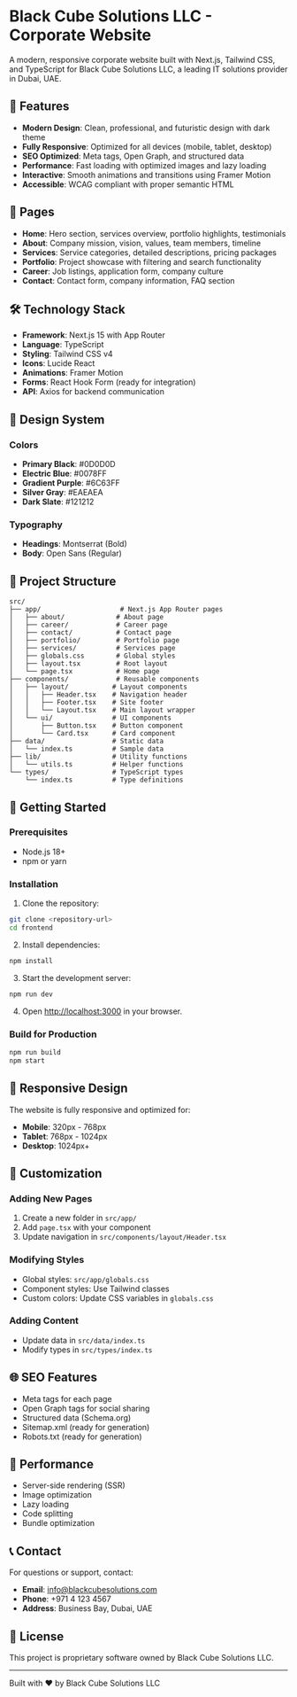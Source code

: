 # Black Cube Solutions LLC - Corporate Website

A modern, responsive corporate website built with Next.js, Tailwind CSS, and TypeScript for Black Cube Solutions LLC, a leading IT solutions provider in Dubai, UAE.

## 🚀 Features

- **Modern Design**: Clean, professional, and futuristic design with dark theme
- **Fully Responsive**: Optimized for all devices (mobile, tablet, desktop)
- **SEO Optimized**: Meta tags, Open Graph, and structured data
- **Performance**: Fast loading with optimized images and lazy loading
- **Interactive**: Smooth animations and transitions using Framer Motion
- **Accessible**: WCAG compliant with proper semantic HTML

## 📄 Pages

- **Home**: Hero section, services overview, portfolio highlights, testimonials
- **About**: Company mission, vision, values, team members, timeline
- **Services**: Service categories, detailed descriptions, pricing packages
- **Portfolio**: Project showcase with filtering and search functionality
- **Career**: Job listings, application form, company culture
- **Contact**: Contact form, company information, FAQ section

## 🛠️ Technology Stack

- **Framework**: Next.js 15 with App Router
- **Language**: TypeScript
- **Styling**: Tailwind CSS v4
- **Icons**: Lucide React
- **Animations**: Framer Motion
- **Forms**: React Hook Form (ready for integration)
- **API**: Axios for backend communication

## 🎨 Design System

### Colors
- **Primary Black**: #0D0D0D
- **Electric Blue**: #0078FF
- **Gradient Purple**: #6C63FF
- **Silver Gray**: #EAEAEA
- **Dark Slate**: #121212

### Typography
- **Headings**: Montserrat (Bold)
- **Body**: Open Sans (Regular)

## 📁 Project Structure

```
src/
├── app/                    # Next.js App Router pages
│   ├── about/             # About page
│   ├── career/            # Career page
│   ├── contact/           # Contact page
│   ├── portfolio/         # Portfolio page
│   ├── services/          # Services page
│   ├── globals.css        # Global styles
│   ├── layout.tsx         # Root layout
│   └── page.tsx           # Home page
├── components/            # Reusable components
│   ├── layout/           # Layout components
│   │   ├── Header.tsx    # Navigation header
│   │   ├── Footer.tsx    # Site footer
│   │   └── Layout.tsx    # Main layout wrapper
│   └── ui/               # UI components
│       ├── Button.tsx    # Button component
│       └── Card.tsx      # Card component
├── data/                 # Static data
│   └── index.ts          # Sample data
├── lib/                  # Utility functions
│   └── utils.ts          # Helper functions
└── types/                # TypeScript types
    └── index.ts          # Type definitions
```

## 🚀 Getting Started

### Prerequisites
- Node.js 18+ 
- npm or yarn

### Installation

1. Clone the repository:
```bash
git clone <repository-url>
cd frontend
```

2. Install dependencies:
```bash
npm install
```

3. Start the development server:
```bash
npm run dev
```

4. Open [http://localhost:3000](http://localhost:3000) in your browser.

### Build for Production

```bash
npm run build
npm start
```

## 📱 Responsive Design

The website is fully responsive and optimized for:
- **Mobile**: 320px - 768px
- **Tablet**: 768px - 1024px
- **Desktop**: 1024px+

## 🔧 Customization

### Adding New Pages
1. Create a new folder in `src/app/`
2. Add `page.tsx` with your component
3. Update navigation in `src/components/layout/Header.tsx`

### Modifying Styles
- Global styles: `src/app/globals.css`
- Component styles: Use Tailwind classes
- Custom colors: Update CSS variables in `globals.css`

### Adding Content
- Update data in `src/data/index.ts`
- Modify types in `src/types/index.ts`

## 🌐 SEO Features

- Meta tags for each page
- Open Graph tags for social sharing
- Structured data (Schema.org)
- Sitemap.xml (ready for generation)
- Robots.txt (ready for generation)

## 🚀 Performance

- Server-side rendering (SSR)
- Image optimization
- Lazy loading
- Code splitting
- Bundle optimization

## 📞 Contact

For questions or support, contact:
- **Email**: info@blackcubesolutions.com
- **Phone**: +971 4 123 4567
- **Address**: Business Bay, Dubai, UAE

## 📄 License

This project is proprietary software owned by Black Cube Solutions LLC.

---

Built with ❤️ by Black Cube Solutions LLC